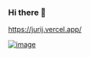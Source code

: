 ### Hi there 👋

https://jurij.vercel.app/

[![image](https://www.codewars.com/users/Jurij_K/badges/small)](https://www.codewars.com/users/Jurij_K)
